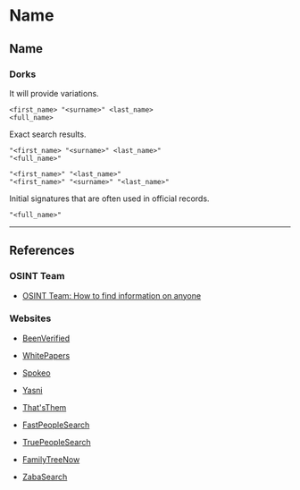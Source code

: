 # Name

## Name

### Dorks

It will provide variations.

```
<first_name> "<surname>" <last_name>
<full_name>
```

Exact search results.

```
"<first_name> "<surname>" <last_name>"
"<full_name>"
```

```
"<first_name>" "<last_name>"
"<first_name>" "<surname>" "<last_name>"
```

Initial signatures that are often used in official records.

```
"<full_name>"
```

---
## References

### OSINT Team

- [OSINT Team: How to find information on anyone](https://osintteam.blog/osint-how-to-find-information-on-anyone-5029a3c7fd56)

### Websites

- [BeenVerified](https://www.beenverified.com/)

- [WhitePapers](https://www.whitepages.com/)

- [Spokeo](https://www.spokeo.com/)

- [Yasni](https://www.yasni.com/)

- [That'sThem](https://thatsthem.com/)

- [FastPeopleSearch](https://www.fastpeoplesearch.com/)

- [TruePeopleSearch](https://www.truepeoplesearch.com/)

- [FamilyTreeNow](https://www.familytreenow.com/)

- [ZabaSearch](https://www.zabasearch.com/)